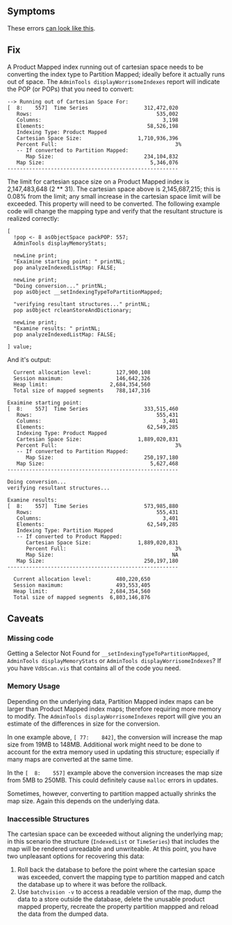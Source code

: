 ## Symptoms

These errors [can look like this](VdbScan-error-message-lookup.html#cartesian-space-exceeded).

## Fix

A Product Mapped index running out of cartesian space needs to be converting the index type to Partition Mapped; ideally before it actually runs out of space.  The `AdminTools displayWorrisomeIndexes` report will indicate the POP (or POPs) that you need to convert:

```
--> Running out of Cartesian Space For:
[  8:    557]  Time Series                  312,472,020
   Rows:                                        535,002
   Columns:                                       3,198
   Elements:                                 58,526,198
   Indexing Type: Product Mapped
   Cartesian Space Size:                  1,710,936,396
   Percent Full:                                      3%
   -- If converted to Partition Mapped:
      Map Size:                             234,104,832
   Map Size:                                  5,346,076
-------------------------------------------------------
```

The limit for cartesian space size on a Product Mapped index is 2,147,483,648 (2 ** 31).  The cartesian space above is 2,145,687,215; this is 0.08% from the limit; any small increase in the cartesian space limit will be exceeded.  This property will need to be converted.  The following example code will change the mapping type and verify that the resultant structure is realized correctly:

```
[
  !pop <- 8 asObjectSpace packPOP: 557;
  AdminTools displayMemoryStats;

  newLine print;
  "Exaimine starting point: " printNL;
  pop analyzeIndexedListMap: FALSE;

  newLine print;
  "Doing conversion..." printNL;
  pop asObject __setIndexingTypeToPartitionMapped;

  "verifying resultant structures..." printNL;
  pop asObject rcleanStoreAndDictionary;

  newLine print;
  "Examine results: " printNL;
  pop analyzeIndexedListMap: FALSE;

] value;
```

And it's output:
```
  Current allocation level:        127,900,108
  Session maximum:                 146,642,326
  Heap limit:                    2,684,354,560
  Total size of mapped segments    788,147,316

Exaimine starting point:
[  8:    557]  Time Series                  333,515,460
   Rows:                                        555,431
   Columns:                                       3,401
   Elements:                                 62,549,285
   Indexing Type: Product Mapped
   Cartesian Space Size:                  1,889,020,831
   Percent Full:                                      3%
   -- If converted to Partition Mapped:
      Map Size:                             250,197,180
   Map Size:                                  5,627,468
-------------------------------------------------------

Doing conversion...
verifying resultant structures...

Examine results:
[  8:    557]  Time Series                  573,985,880
   Rows:                                        555,431
   Columns:                                       3,401
   Elements:                                 62,549,285
   Indexing Type: Partition Mapped
   -- If converted to Product Mapped:
      Cartesian Space Size:               1,889,020,831
      Percent Full:                                   3%
      Map Size:                                      NA
   Map Size:                                250,197,180
-------------------------------------------------------

  Current allocation level:        480,220,650
  Session maximum:                 493,553,405
  Heap limit:                    2,684,354,560
  Total size of mapped segments  6,803,146,876
```

## Caveats

### Missing code

Getting a Selector Not Found for `__setIndexingTypeToPartitionMapped`, `AdminTools displayMemoryStats` or `AdminTools displayWorrisomeIndexes`?  If you have `VdbScan.vis` that contains all of the code you need.

### Memory Usage

Depending on the underlying data, Partition Mapped index maps can be larger than Product Mapped index maps; therefore requiring more memory to modify.  The `AdminTools displayWorrisomeIndexes` report will give you an estimate of the differences in size for the conversion.

In one example above, `[ 77:    842]`,  the conversion will increase the map size from 19MB to 148MB.  Additional work might need to be done to account for the extra memory used in updating this structure; especially if many maps are converted at the same time.

In the `[  8:    557]` example above the conversion increases the map size from 5MB to 250MB.  This could definitely cause `malloc` errors in updates.

Sometimes, however, converting to partition mapped actually shrinks the map size.  Again this depends on the underlying data.

### Inaccessible Structures

The cartesian space can be exceeded without aligning the underlying map; in this scenario the structure (`IndexedList` or `TimeSeries`) that includes the map will be rendered unreadable and unwriteable.  At this point, you have two unpleasant options for recovering this data:

1. Roll back the database to before the point where the cartesian space was exceeded, convert the mapping type to partition mapped and catch the database up to where it was before the rollback.
1. Use `batchvision -v` to access a readable version of the map, dump the data to a store outside the database, delete the unusable product mapped property, recreate the property partition mappped and reload the data from the dumped data.
